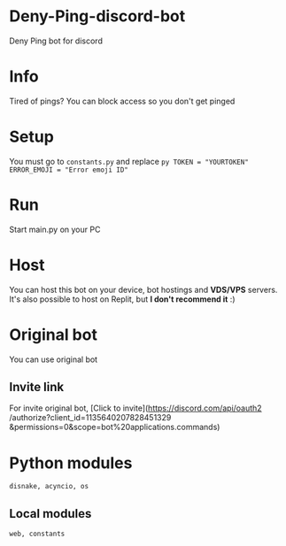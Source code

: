 # Deny-Ping-discord-bot
Deny Ping bot for discord

# Info
Tired of pings? You can block access so you don't get pinged

# Setup
You must go to `constants.py` and replace ```py
TOKEN = "YOURTOKEN"
ERROR_EMOJI = "Error emoji ID"```

# Run
Start main.py on your PC

# Host
You can host this bot on your device, bot hostings and **VDS/VPS** servers. It's also possible to host on Replit, but __I don't recommend it__ :) 

# Original bot
You can use original bot
## Invite link
For invite original bot, [Click to invite](https://discord.com/api/oauth2
/authorize?client_id=1135640207828451329
&permissions=0&scope=bot%20applications.commands)

# Python modules
`disnake, acyncio, os`
## Local modules
`web, constants`


